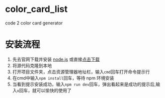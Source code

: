 # color_card_list
 code 2 color card generator

# 安装流程
1. 先去官网下载并安装 [node.js](https://nodejs.org/en) 或直接[点击下载](https://nodejs.org/dist/v22.11.0/node-v22.11.0-x64.msi)
2. 将源代码克隆到本地
3. 打开项目文件夹，点击资源管理器地址栏，输入`cmd`回车打开命令提示行
4. 在cmd中输入`npm install`回车，等待 npm 环境安装
5. 当看到提示安装成功，输入`npm run dev`回车，弹出看起来是成功的提示后,输入`o`回车，就可以愉快的使用了
